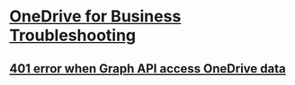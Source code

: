 # [OneDrive for Business Troubleshooting](../onedrive.md)
 
## [401 error when Graph API access OneDrive data](../lists-and-libraries/401-error-when-using-graph-api-to-access-data.md)
